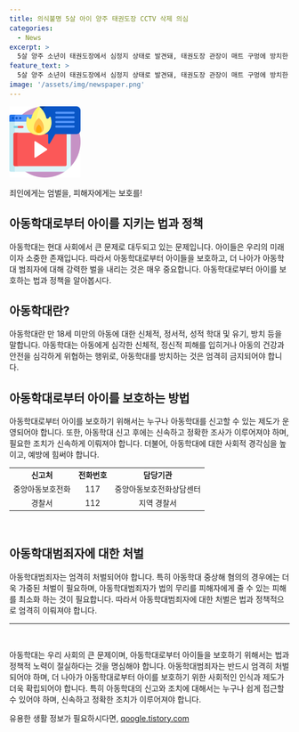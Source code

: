 ```yaml
---
title: 의식불명 5살 아이 양주 태권도장 CCTV 삭제 의심
categories:
  - News
excerpt: >
  5살 양주 소년이 태권도장에서 심정지 상태로 발견돼, 태권도장 관장이 매트 구멍에 방치한 후 CCTV 영상 삭제. 경찰, 관장을 중상해 혐의로 체포·구속영장 신청 예정. 아동학대 사건으로 논란. (150자)
feature_text: >
  5살 양주 소년이 태권도장에서 심정지 상태로 발견돼, 태권도장 관장이 매트 구멍에 방치한 후 CCTV 영상 삭제. 경찰, 관장을 중상해 혐의로 체포·구속영장 신청 예정. 아동학대 사건으로 논란. (150자)
image: '/assets/img/newspaper.png'
---
```


<p><img src="/assets/img/news.png" alt="rentncar 속보" /></p>

<p>죄인에게는 엄벌을, 피해자에게는 보호를!<h2 data-ke-size="size26">아동학대로부터 아이를 지키는 법과 정책</h2></p>

<p data-ke-size="size16">아동학대는 현대 사회에서 큰 문제로 대두되고 있는 문제입니다. 아이들은 우리의 미래이자 소중한 존재입니다. 따라서 아동학대로부터 아이들을 보호하고, 더 나아가 아동학대 범죄자에 대해 강력한 벌을 내리는 것은 매우 중요합니다. 아동학대로부터 아이를 보호하는 법과 정책을 알아봅시다.</p>

<h2 data-ke-size="size24">아동학대란?</h2>

<p data-ke-size="size16">아동학대란 만 18세 미만의 아동에 대한 신체적, 정서적, 성적 학대 및 유기, 방치 등을 말합니다. 아동학대는 아동에게 심각한 신체적, 정신적 피해를 입히거나 아동의 건강과 안전을 심각하게 위협하는 행위로, 아동학대를 방치하는 것은 엄격히 금지되어야 합니다. </p>

<h2 data-ke-size="size24">아동학대로부터 아이를 보호하는 방법</h2>

<p data-ke-size="size16">아동학대로부터 아이를 보호하기 위해서는 누구나 아동학대를 신고할 수 있는 제도가 운영되어야 합니다. 또한, 아동학대 신고 후에는 신속하고 정확한 조사가 이루어져야 하며, 필요한 조치가 신속하게 이뤄져야 합니다. 더불어, 아동학대에 대한 사회적 경각심을 높이고, 예방에 힘써야 합니다.</p>

<table>
    <tr>
        <td style="text-align: center; height: 17px;"><b>신고처</b></td>
        <td style="text-align: center; height: 17px;"><b>전화번호</b></td>
        <td style="text-align: center; height: 17px;"><b>담당기관</b></td>
    </tr>
    <tr>
        <td style="text-align: center; height: 17px;">중앙아동보호전화</td>
        <td style="text-align: center; height: 17px;">117</td>
        <td style="text-align: center; height: 17px;">중앙아동보호전화상담센터</td>
    </tr>
    <tr>
        <td style="text-align: center; height: 17px;">경찰서</td>
        <td style="text-align: center; height: 17px;">112</td>
        <td style="text-align: center; height: 17px;">지역 경찰서</td>
    </tr>
</table>

<p data-ke-size="size16">&nbsp;</p>

<h2 data-ke-size="size24">아동학대범죄자에 대한 처벌</h2>

<p data-ke-size="size16">아동학대범죄자는 엄격히 처벌되어야 합니다. 특히 아동학대 중상해 혐의의 경우에는 더욱 가중된 처벌이 필요하며, 아동학대범죄자가 법의 무리를 피해자에게 줄 수 있는 피해를 최소화 하는 것이 필요합니다. 따라서 아동학대범죄자에 대한 처벌은 법과 정책적으로 엄격히 이뤄져야 합니다. </p>

<hr>

<p data-ke-size="size16">&nbsp;</p>

<p data-ke-size="size16">아동학대는 우리 사회의 큰 문제이며, 아동학대로부터 아이들을 보호하기 위해서는 법과 정책적 노력이 절실하다는 것을 명심해야 합니다. 아동학대범죄자는 반드시 엄격히 처벌되어야 하며, 더 나아가 아동학대로부터 아이를 보호하기 위한 사회적인 인식과 제도가 더욱 확립되어야 합니다. 특히 아동학대의 신고와 조치에 대해서는 누구나 쉽게 접근할 수 있어야 하며, 신속하고 정확한 조치가 이루어져야 합니다.</p>
유용한 생활 정보가 필요하시다면, <a href="https://qoogle.tistory.com" rel="dofollow">qoogle.tistory.com</a>


